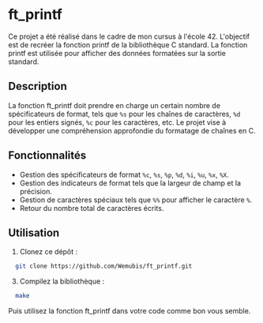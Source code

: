 # ft_printf

Ce projet a été réalisé dans le cadre de mon cursus à l'école 42. L'objectif est de recréer la fonction printf de la bibliothèque C standard. La fonction printf est utilisée pour afficher des données formatées sur la sortie standard.

## Description

La fonction ft_printf doit prendre en charge un certain nombre de spécificateurs de format, tels que `%s` pour les chaînes de caractères, `%d` pour les entiers signés, `%c` pour les caractères, etc. Le projet vise à développer une compréhension approfondie du formatage de chaînes en C.

## Fonctionnalités

- Gestion des spécificateurs de format `%c`, `%s`, `%p`, `%d`, `%i`, `%u`, `%x`, `%X`.
- Gestion des indicateurs de format tels que la largeur de champ et la précision.
- Gestion de caractères spéciaux tels que `%%` pour afficher le caractère `%`.
- Retour du nombre total de caractères écrits.

## Utilisation

1. Clonez ce dépôt :
```bash
  git clone https://github.com/Wemubis/ft_printf.git
```

3. Compilez la bibliothèque :
```bash
  make
```

Puis utilisez la fonction ft_printf dans votre code comme bon vous semble.
